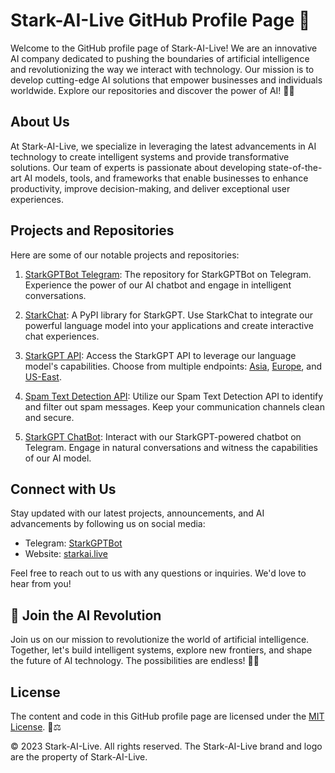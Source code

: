 # Stark-AI-Live GitHub Profile Page 🤖

Welcome to the GitHub profile page of Stark-AI-Live! We are an innovative AI company dedicated to pushing the boundaries of artificial intelligence and revolutionizing the way we interact with technology. Our mission is to develop cutting-edge AI solutions that empower businesses and individuals worldwide. Explore our repositories and discover the power of AI! 🚀🧠

## About Us

At Stark-AI-Live, we specialize in leveraging the latest advancements in AI technology to create intelligent systems and provide transformative solutions. Our team of experts is passionate about developing state-of-the-art AI models, tools, and frameworks that enable businesses to enhance productivity, improve decision-making, and deliver exceptional user experiences.

## Projects and Repositories

Here are some of our notable projects and repositories:

1. [StarkGPTBot Telegram](https://github.com/Stark-AI-Live/Stark-GPT-Bot): The repository for StarkGPTBot on Telegram. Experience the power of our AI chatbot and engage in intelligent conversations.

2. [StarkChat](https://pypi.org/project/starkchat): A PyPI library for StarkGPT. Use StarkChat to integrate our powerful language model into your applications and create interactive chat experiences.

3. [StarkGPT API](https://api.gpt.starkai.live): Access the StarkGPT API to leverage our language model's capabilities. Choose from multiple endpoints: [Asia](https://asia.api.gpt.starkai.live), [Europe](https://eu.api.gpt.starkai.live), and [US-East](https://us-east.api.gpt.starkai.live).

4. [Spam Text Detection API](https://spam.starkai.live): Utilize our Spam Text Detection API to identify and filter out spam messages. Keep your communication channels clean and secure.

5. [StarkGPT ChatBot](https://starkgptbot.t.me): Interact with our StarkGPT-powered chatbot on Telegram. Engage in natural conversations and witness the capabilities of our AI model.

## Connect with Us

Stay updated with our latest projects, announcements, and AI advancements by following us on social media:

- Telegram: [StarkGPTBot](https://t.me/StarkGPTBot)
- Website: [starkai.live](https://starkai.live)

Feel free to reach out to us with any questions or inquiries. We'd love to hear from you!

## 🌟 Join the AI Revolution

Join us on our mission to revolutionize the world of artificial intelligence. Together, let's build intelligent systems, explore new frontiers, and shape the future of AI technology. The possibilities are endless! 🌌🚀

## License

The content and code in this GitHub profile page are licensed under the [MIT License](LICENSE). 📜⚖️

© 2023 Stark-AI-Live. All rights reserved. The Stark-AI-Live brand and logo are the property of Stark-AI-Live.
